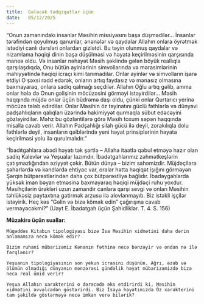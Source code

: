 ```yaml
---
title:  Gələcək tədqiqatlar üçün
date:   05/12/2025
---
```


“Onun zamanındakı insanlar Məsihin missiyasını başa düşmədilər… İnsanlar tərəfindən qoyulmuş qanunlar, ənənələr və qaydalar Allahın onlara öyrətmək istədiyi canlı dərsləri onlardan gizlətdi. Bu təyin olunmuş qaydalar və nizamlama həqiqi dinin başa düşülməsi və həyata keçirilməsinin qarşısında maneə oldu. Və insanlar nəhayət Məsih şəklində gələn böyük reallıqla qarşılaşdıqda, Onu bütün ayinlərinin simvollarında və mərasimlərinin mahiyyətində həqiqi icraçı kimi tanımadılar. Onlar ayinlər və simvolların işarə etdiyi O şəxsi rədd edərək, onların artıq faydasız və mənasız olmasına baxmayaraq, onlara sadiq qalmağı seçdilər. Allahın Oğlu artıq gəlib, amma onlar hələ də Onun gəlişinin möcüzəsini görməyi istəyirdilər… Məsih haqqında müjdə onlar üçün büdrəmə daşı oldu, çünki onlar Qurtarıcı yerinə möcüzə tələb edirdilər. Onlar Məsihin öz təyinatını güclü fəthlərlə və dünyəvi padşahlıqların qalıqları üzərində hakimiyyət qurmaqla sübut edəcəyini gözləyirdilər. Məhz bu gözləntilərə görə Məsih toxum səpən haqqında misalla cavab verir. Allahın Padşahlığı silah gücü ilə deyil, zorakılıqla dolu fəthlərlə deyil, insanların qəlblərində yeni həyat prinsiplərinin həyata keçirilməsi yolu ilə qurulmalıdır.”

“İbadıtgahlara əbədi həyatı tək şərtlə – Allaha itaətlə qəbul etməyə hazır olan sadiq Kalevlər və Yeşualar lazımdır. İbadətgahlarımız zəhmətkeşlərin çatışmazlığından əziyyət çəkir. Bütün dünya – bizim sahəmizdir. Müjdəçilərə şəhərlərdə və kəndlərdə ehtiyac var, oralar hətta həqiqət işığını görməyən Şərqin bütpərəstlərindən daha çox bütpərəstliyə bağlıdır. İbadəygahlarda yüksək iman bəyan etməsinə baxmayaraq həqiqi müjdəçi ruhu yoxdur. Məsihçilərin ürəkləri uzun zamandır canlara qarşı sevgi və onları Məsihin təhlükəsiz paytaxtına gətirmək arzusu ilə alovlanmayıb. Biz istəkli işçilər istəyirik. Heç kəs “Gəlin və bizə kömək edin” çağırışına cavab verməyəcəkmi?” (Uayt E. İbadətgah üçün Şahidliklər. T. 4. S. 156)

**Müzakirə üçün suallar:**

`Müqəddəs Kitabın tipologiyası bizə İsa Məsihin xidmətini daha dərin anlamamıza necə kömək edir?`

`Bizim ruhani mübarizəmiz Kənanın fəthinə necə bənzəyir və ondan nə ilə fərqlənir?`

`Yeşuanın tipologiyasının son yekun icrasını düşünün. Ağrı, əzab və ölümün olmadığı dünyanın mənzərəsi gündəlik həyat mübarizəmizdə bizə necə real ümid verir?`

`Yeşua Allahın xarakterini o dərəcədə əks etdirirdi ki, Məsihin xidmətini əvvəlcədən göstərirdi. Biz İsaya həyatımızda Öz xarakterini tam şəkildə göstərməyə necə imkan verə bilərik?`